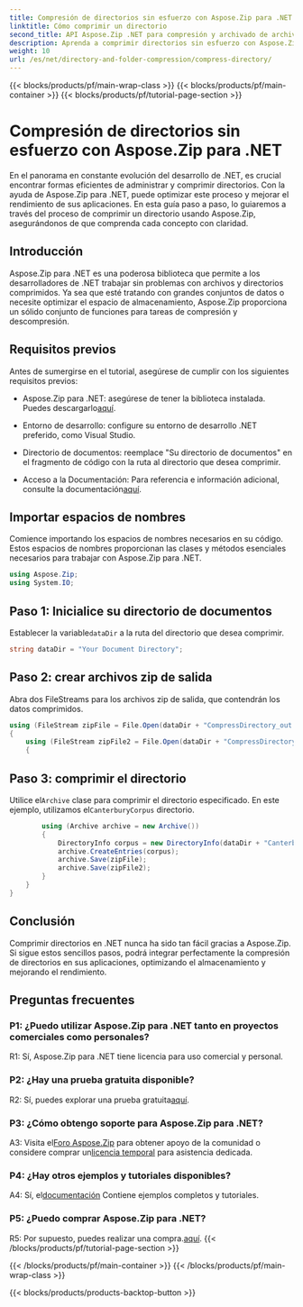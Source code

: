 ```yaml
---
title: Compresión de directorios sin esfuerzo con Aspose.Zip para .NET
linktitle: Cómo comprimir un directorio
second_title: API Aspose.Zip .NET para compresión y archivado de archivos
description: Aprenda a comprimir directorios sin esfuerzo con Aspose.Zip para .NET. Impulsa tu desarrollo .NET optimizando el espacio de almacenamiento de manera eficiente.
weight: 10
url: /es/net/directory-and-folder-compression/compress-directory/
---
```


{{< blocks/products/pf/main-wrap-class >}}
{{< blocks/products/pf/main-container >}}
{{< blocks/products/pf/tutorial-page-section >}}

# Compresión de directorios sin esfuerzo con Aspose.Zip para .NET

En el panorama en constante evolución del desarrollo de .NET, es crucial encontrar formas eficientes de administrar y comprimir directorios. Con la ayuda de Aspose.Zip para .NET, puede optimizar este proceso y mejorar el rendimiento de sus aplicaciones. En esta guía paso a paso, lo guiaremos a través del proceso de comprimir un directorio usando Aspose.Zip, asegurándonos de que comprenda cada concepto con claridad.

## Introducción

Aspose.Zip para .NET es una poderosa biblioteca que permite a los desarrolladores de .NET trabajar sin problemas con archivos y directorios comprimidos. Ya sea que esté tratando con grandes conjuntos de datos o necesite optimizar el espacio de almacenamiento, Aspose.Zip proporciona un sólido conjunto de funciones para tareas de compresión y descompresión.

## Requisitos previos

Antes de sumergirse en el tutorial, asegúrese de cumplir con los siguientes requisitos previos:

-  Aspose.Zip para .NET: asegúrese de tener la biblioteca instalada. Puedes descargarlo[aquí](https://releases.aspose.com/zip/net/).

- Entorno de desarrollo: configure su entorno de desarrollo .NET preferido, como Visual Studio.

- Directorio de documentos: reemplace "Su directorio de documentos" en el fragmento de código con la ruta al directorio que desea comprimir.

-  Acceso a la Documentación: Para referencia e información adicional, consulte la documentación[aquí](https://reference.aspose.com/zip/net/).

## Importar espacios de nombres

Comience importando los espacios de nombres necesarios en su código. Estos espacios de nombres proporcionan las clases y métodos esenciales necesarios para trabajar con Aspose.Zip para .NET.

```csharp
using Aspose.Zip;
using System.IO;
```

## Paso 1: Inicialice su directorio de documentos

 Establecer la variable`dataDir` a la ruta del directorio que desea comprimir.

```csharp
string dataDir = "Your Document Directory";
```

## Paso 2: crear archivos zip de salida

Abra dos FileStreams para los archivos zip de salida, que contendrán los datos comprimidos.

```csharp
using (FileStream zipFile = File.Open(dataDir + "CompressDirectory_out.zip", FileMode.Create))
{
    using (FileStream zipFile2 = File.Open(dataDir + "CompressDirectory2_out.zip", FileMode.Create))
    {
```

## Paso 3: comprimir el directorio

 Utilice el`Archive` clase para comprimir el directorio especificado. En este ejemplo, utilizamos el`CanterburyCorpus` directorio.

```csharp
        using (Archive archive = new Archive())
        {
            DirectoryInfo corpus = new DirectoryInfo(dataDir + "CanterburyCorpus");
            archive.CreateEntries(corpus);
            archive.Save(zipFile);
            archive.Save(zipFile2);
        }
    }
}
```

## Conclusión

Comprimir directorios en .NET nunca ha sido tan fácil gracias a Aspose.Zip. Si sigue estos sencillos pasos, podrá integrar perfectamente la compresión de directorios en sus aplicaciones, optimizando el almacenamiento y mejorando el rendimiento.

## Preguntas frecuentes

### P1: ¿Puedo utilizar Aspose.Zip para .NET tanto en proyectos comerciales como personales?

R1: Sí, Aspose.Zip para .NET tiene licencia para uso comercial y personal.

### P2: ¿Hay una prueba gratuita disponible?

 R2: Sí, puedes explorar una prueba gratuita[aquí](https://releases.aspose.com/zip/net).

### P3: ¿Cómo obtengo soporte para Aspose.Zip para .NET?

 A3: Visita el[Foro Aspose.Zip](https://forum.aspose.com/c/zip/37) para obtener apoyo de la comunidad o considere comprar un[licencia temporal](https://purchase.aspose.com/temporary-license/) para asistencia dedicada.

### P4: ¿Hay otros ejemplos y tutoriales disponibles?

 A4: Sí, el[documentación](https://reference.aspose.com/zip/net/) Contiene ejemplos completos y tutoriales.

### P5: ¿Puedo comprar Aspose.Zip para .NET?

 R5: Por supuesto, puedes realizar una compra.[aquí](https://purchase.aspose.com/buy).
{{< /blocks/products/pf/tutorial-page-section >}}

{{< /blocks/products/pf/main-container >}}
{{< /blocks/products/pf/main-wrap-class >}}

{{< blocks/products/products-backtop-button >}}
